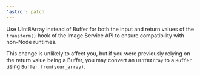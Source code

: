 ```yaml
---
'astro': patch
---
```


Use UInt8Array instead of Buffer for both the input and return values of the `transform()` hook of the Image Service API to ensure compatibility with non-Node runtimes.

This change is unlikely to affect you, but if you were previously relying on the return value being a Buffer, you may convert an `UInt8Array` to a `Buffer` using `Buffer.from(your_array)`.
